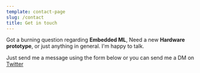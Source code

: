 ```yaml
---
template: contact-page
slug: /contact
title: Get in touch
---
```


Got a burning question regarding **Embedded ML**, Need a new **Hardware prototype**, or just anything in general. I'm happy to talk.

Just send me a message using the form below or you can send me a DM on [Twitter](https://twitter.com/david_biyi)
